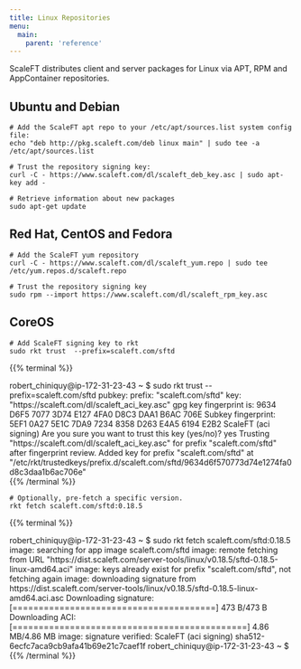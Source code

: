 ```yaml
---
title: Linux Repositories
menu:
  main:
    parent: 'reference'
---
```


ScaleFT distributes client and server packages for Linux via APT, RPM and AppContainer
repositories.

## Ubuntu and Debian

```
# Add the ScaleFT apt repo to your /etc/apt/sources.list system config file:
echo "deb http://pkg.scaleft.com/deb linux main" | sudo tee -a /etc/apt/sources.list

# Trust the repository signing key:
curl -C - https://www.scaleft.com/dl/scaleft_deb_key.asc | sudo apt-key add -

# Retrieve information about new packages
sudo apt-get update
```

## Red Hat, CentOS and Fedora

```
# Add the ScaleFT yum repository
curl -C - https://www.scaleft.com/dl/scaleft_yum.repo | sudo tee /etc/yum.repos.d/scaleft.repo

# Trust the repository signing key
sudo rpm --import https://www.scaleft.com/dl/scaleft_rpm_key.asc
```

## CoreOS

```
# Add ScaleFT signing key to rkt
sudo rkt trust  --prefix=scaleft.com/sftd
```

{{% terminal %}}
<div>robert_chiniquy@ip-172-31-23-43 ~ $ sudo rkt trust  --prefix=scaleft.com/sftd
pubkey: prefix: "scaleft.com/sftd"
key: "https://scaleft.com/dl/scaleft_aci_key.asc"
gpg key fingerprint is: 9634 D6F5 7077 3D74 E127  4FA0 D8C3 DAA1 B6AC 706E
    Subkey fingerprint: 5EF1 0A27 5E1C 7DA9 7234  8358 D263 E4A5 6194 E2B2
  ScaleFT (aci signing) <security+aci@scaleft.com>
Are you sure you want to trust this key (yes/no)?
yes
Trusting "https://scaleft.com/dl/scaleft_aci_key.asc" for prefix "scaleft.com/sftd" after fingerprint review.
Added key for prefix "scaleft.com/sftd" at "/etc/rkt/trustedkeys/prefix.d/scaleft.com/sftd/9634d6f570773d74e1274fa0d8c3daa1b6ac706e"</div>
{{% /terminal %}}

```
# Optionally, pre-fetch a specific version.
rkt fetch scaleft.com/sftd:0.18.5
```

{{% terminal %}}
<div>robert_chiniquy@ip-172-31-23-43 ~ $ sudo rkt fetch scaleft.com/sftd:0.18.5
image: searching for app image scaleft.com/sftd
image: remote fetching from URL "https://dist.scaleft.com/server-tools/linux/v0.18.5/sftd-0.18.5-linux-amd64.aci"
image: keys already exist for prefix "scaleft.com/sftd", not fetching again
image: downloading signature from https://dist.scaleft.com/server-tools/linux/v0.18.5/sftd-0.18.5-linux-amd64.aci.asc
Downloading signature: [=======================================] 473 B/473 B
Downloading ACI: [=============================================] 4.86 MB/4.86 MB
image: signature verified:
  ScaleFT (aci signing) <security+aci@scaleft.com>
sha512-6ecfc7aca9cb9afa41b69e21c7caef1f
robert_chiniquy@ip-172-31-23-43 ~ $</div>
{{% /terminal %}}
